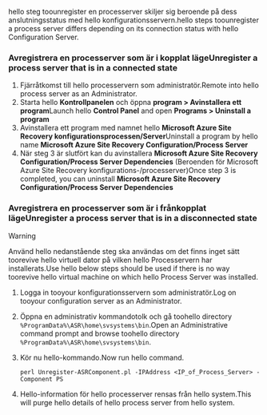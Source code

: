 <span data-ttu-id="95ee2-101">hello steg toounregister en processerver skiljer sig beroende på dess anslutningsstatus med hello konfigurationsservern.</span><span class="sxs-lookup"><span data-stu-id="95ee2-101">hello steps toounregister a process server differs depending on its connection status with hello Configuration Server.</span></span>

### <a name="unregister-a-process-server-that-is-in-a-connected-state"></a><span data-ttu-id="95ee2-102">Avregistrera en processerver som är i kopplat läge</span><span class="sxs-lookup"><span data-stu-id="95ee2-102">Unregister a process server that is in a connected state</span></span>

1. <span data-ttu-id="95ee2-103">Fjärråtkomst till hello processervern som administratör.</span><span class="sxs-lookup"><span data-stu-id="95ee2-103">Remote into hello process server as an Administrator.</span></span>
2. <span data-ttu-id="95ee2-104">Starta hello **Kontrollpanelen** och öppna **program > Avinstallera ett program**</span><span class="sxs-lookup"><span data-stu-id="95ee2-104">Launch hello **Control Panel** and open **Programs > Uninstall a program**</span></span>
3. <span data-ttu-id="95ee2-105">Avinstallera ett program med namnet hello **Microsoft Azure Site Recovery konfigurationsprocessen/Server**</span><span class="sxs-lookup"><span data-stu-id="95ee2-105">Uninstall a program by hello name **Microsoft Azure Site Recovery Configuration/Process Server**</span></span>
4. <span data-ttu-id="95ee2-106">När steg 3 är slutfört kan du avinstallera **Microsoft Azure Site Recovery Configuration/Process Server Dependencies** (Beroenden för Microsoft Azure Site Recovery konfigurations-/processerver)</span><span class="sxs-lookup"><span data-stu-id="95ee2-106">Once step 3 is completed, you can uninstall **Microsoft Azure Site Recovery Configuration/Process Server Dependencies**</span></span>

### <a name="unregister-a-process-server-that-is-in-a-disconnected-state"></a><span data-ttu-id="95ee2-107">Avregistrera en processerver som är i frånkopplat läge</span><span class="sxs-lookup"><span data-stu-id="95ee2-107">Unregister a process server that is in a disconnected state</span></span>

> [!WARNING]
> <span data-ttu-id="95ee2-108">Använd hello nedanstående steg ska användas om det finns inget sätt toorevive hello virtuell dator på vilken hello Processervern har installerats.</span><span class="sxs-lookup"><span data-stu-id="95ee2-108">Use hello below steps should be used if there is no way toorevive hello virtual machine on which hello Process Server was installed.</span></span>

1. <span data-ttu-id="95ee2-109">Logga in tooyour konfigurationsservern som administratör.</span><span class="sxs-lookup"><span data-stu-id="95ee2-109">Log on tooyour configuration server as an Administrator.</span></span>
2. <span data-ttu-id="95ee2-110">Öppna en administrativ kommandotolk och gå toohello directory `%ProgramData%\ASR\home\svsystems\bin`.</span><span class="sxs-lookup"><span data-stu-id="95ee2-110">Open an Administrative command prompt and browse toohello directory `%ProgramData%\ASR\home\svsystems\bin`.</span></span>
3. <span data-ttu-id="95ee2-111">Kör nu hello-kommando.</span><span class="sxs-lookup"><span data-stu-id="95ee2-111">Now run hello command.</span></span>

    ```
    perl Unregister-ASRComponent.pl -IPAddress <IP_of_Process_Server> -Component PS
    ```
4. <span data-ttu-id="95ee2-112">Hello-information för hello processerver rensas från hello system.</span><span class="sxs-lookup"><span data-stu-id="95ee2-112">This will purge hello details of hello process server from hello system.</span></span>
